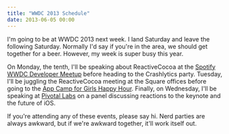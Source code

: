 ```yaml
---
title: "WWDC 2013 Schedule"
date: 2013-06-05 00:00
---
```


<import><p>I'm going to be at WWDC 2013 next week. I land Saturday and leave the following Saturday. Normally I'd say if you're in the area, we should get together for a beer. However, my week is super busy this year. </p>

<p>On Monday, the tenth, I'll be speaking about ReactiveCocoa at the <a href="http://spotifywwdc2.splashthat.com">Spotify WWDC Developer Meetup</a> before heading to the Crashlytics party. Tuesday, I'll be juggling the ReactiveCocoa meeting at the Square offices before going to the <a href="http://wwdcparties.com/details.php?id=1ff0b0559c594c76d2d087b33b68d5bb">App Camp for Girls Happy Hour</a>. Finally, on Wednesday, I'll be speaking at <a href="http://wwdcparties.com/details.php?id=48946f1f845aee1e5e46ce92d8a8b224">Pivotal Labs</a> on a panel discussing reactions to the keynote and the future of iOS. </p>

<p>If you're attending any of these events, please say hi. Nerd parties are always awkward, but if we're awkward together, it'll work itself out. </p></import>

<!-- more -->

